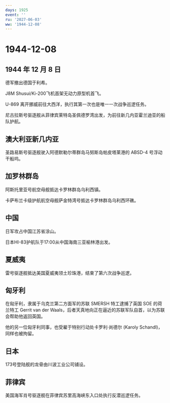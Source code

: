 ```yaml
---
days: 1925
event: ''
ru: '2027-06-03'
ww: '1944-12-08'
---
```


# 1944-12-08

## 1944 年 12 月 8 日

德军撤出德国于利希。

J8M Shusui/Ki-200飞机首架无动力原型机首飞。

U-869 离开挪威前往大西洋，执行其第一次也是唯一一次战争巡逻任务。

尼古拉斯号驱逐舰从菲律宾莱特岛圣佩德罗湾出发，为前往新几内亚霍兰迪亚的船队护航。

## 澳大利亚新几内亚

圣路易斯号驱逐舰驶入阿德默勒尔蒂群岛马努斯岛帕皮塔莱港的 ABSD-4
号浮动干船坞。

## 加罗林群岛

阿斯托里亚号航空母舰抵达卡罗林群岛乌利西镇。

卡萨布兰卡级护航航空母舰萨金特湾号抵达卡罗林群岛乌利西环礁。

## 中国

日军攻占中国江苏省涂山。

日本HI-83护航队于17:00从中国海南三亚榆林港出发。

## 夏威夷

雷号驱逐舰抵达美国夏威夷领土珍珠港，结束了第六次战争巡逻。

## 匈牙利

在匈牙利，隶属于乌克兰第二方面军的苏联 SMERSH 特工逮捕了英国 SOE
的荷兰特工 Gerrit van der
Waals，后者天真地向正在逼近的苏联军队自首，以为苏联会帮助他返回英国。

他的另一位匈牙利同事，也受雇于特别行动处卡罗利·尚德尔 (Karoly
Schandl)，同样也被拘留。

## 日本

173号登陆舰的龙骨由川波工业公司铺设。

## 菲律宾

美国海军肖号驱逐舰在菲律宾苏里高海峡东入口处执行反潜巡逻任务。